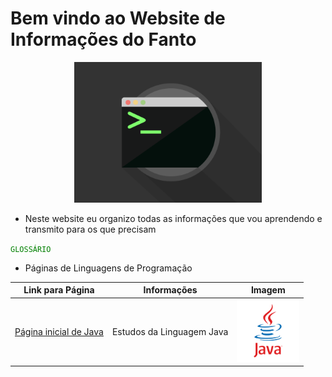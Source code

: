 # Bem vindo ao Website de Informações do Fanto

<center>
  <img src="img/terminal.gif" width="300">
</center>

* Neste website eu organizo todas as informações que vou aprendendo e transmito para os que precisam

<code style="color:green">GLOSSÁRIO</code>

* Páginas de Linguagens de Programação

Link para Página|Informações|Imagem
|---|---|---|
[Página inicial de Java](pages/prog_java/home.md)|Estudos da Linguagem Java|<img src="img/java-icon.jpg" width="100">
